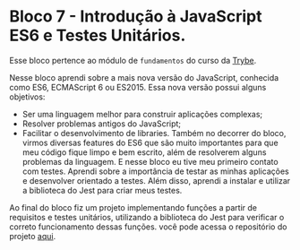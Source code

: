 # Bloco 7 - Introdução à JavaScript ES6 e Testes Unitários.

Esse bloco pertence ao módulo de `fundamentos` do curso da [Trybe](https://www.betrybe.com/).

  Nesse bloco aprendi sobre a mais nova versão do JavaScript, conhecida como ES6, ECMAScript 6 ou ES2015.
  Essa nova versão possui alguns objetivos:
   - Ser uma linguagem melhor para construir aplicações complexas;
   - Resolver problemas antigos do JavaScript;
   - Facilitar o desenvolvimento de libraries.
  Também no decorrer do bloco, virmos diversas features do ES6 que são muito importantes para que meu código fique limpo e bem escrito, além de resolverem alguns problemas da linguagem.
  E nesse bloco eu tive meu primeiro contato com testes. Aprendi sobre a importância de testar as minhas aplicações e desenvolver orientado a testes. Além disso, aprendi a instalar e utilizar a biblioteca do Jest para criar meus testes.

  Ao final do bloco fiz um projeto implementando funções a partir de requisitos e testes unitários, utilizando a biblioteca do Jest para verificar o correto funcionamento dessas funções. você pode acessa o repositório do projeto [aqui](https://github.com/Talisson-Sozinho/project-js-unit-tests).
